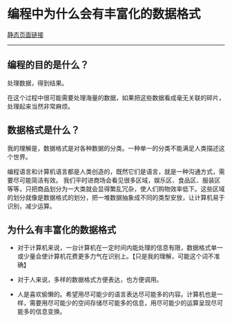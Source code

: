 ﻿# 编程中为什么会有丰富化的数据格式



[静态页面链接](https://github.com/zhouziCherry/lesson-2/blob/master/index.html)


---


## 编程的目的是什么？


处理数据，得到结果。


在这个过程中很可能需要处理海量的数据，如果把这些数据看成毫无关联的碎片，处理起来当然非常麻烦。


## 数据格式是什么？


我的理解是，数据格式是对各种数据的分类。一种单一的分类不能满足人类描述这个世界。


编程语言和计算机语言都是人类创造的，既然它们是语言，就是一种沟通方式，需要尽可能简洁有效。
我们平时进商场会看见很多区域，娱乐区、食品区、服装区等等，只把商品划分为一大类就会显得繁乱冗杂，使人们购物效率低下。这些区域的划分就像是数据格式的划分，把一堆数据抽象成不同的类型安放，让计算机易于识别，减少运算。



## 为什么有丰富化的数据格式


- 对于计算机来说，一台计算机在一定时间内能处理的信息有限，数据格式单一或少量会使计算机花费更多力气在识别上。【只是我的理解，可能这个词不准确】


- 对于人来说，多样的数据格式方便表达，也方便调用。


- 人是喜欢偷懒的。希望用尽可能少的语言表达尽可能多的内容。计算机也是一样，需要用尽可能少的空间存储尽可能多的信息，用尽可能少的运算呈现尽可能多的信息变换。